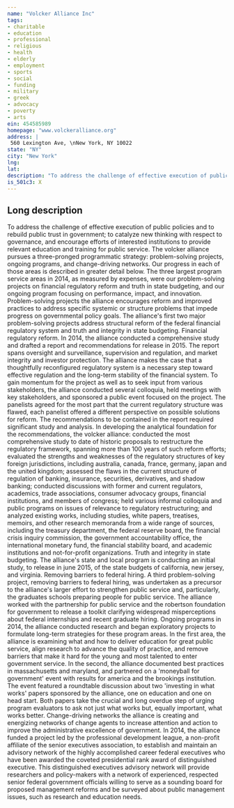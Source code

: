 ```yaml
---
name: "Volcker Alliance Inc"
tags:
- charitable
- education
- professional
- religious
- health
- elderly
- employment
- sports
- social
- funding
- military
- greek
- advocacy
- poverty
- arts
ein: 454585989
homepage: "www.volckeralliance.org"
address: |
 560 Lexington Ave, \nNew York, NY 10022
state: "NY"
city: "New York"
lng: 
lat: 
description: "To address the challenge of effective execution of public policies and to rebuild public trust in government. "
is_501c3: X
---
```


## Long description

To address the challenge of effective execution of public policies and to rebuild public trust in government; to catalyze new thinking with respect to governance, and encourage efforts of interested institutions to provide relevant education and training for public service. The volcker alliance pursues a three-pronged programmatic strategy: problem-solving projects, ongoing programs, and change-driving networks. Our progress in each of those areas is described in greater detail below. The three largest program service areas in 2014, as measured by expenses, were our problem-solving projects on financial regulatory reform and truth in state budgeting, and our ongoing program focusing on performance, impact, and innovation. Problem-solving projects the alliance encourages reform and improved practices to address specific systemic or structure problems that impede progress on governmental policy goals. The alliance's first two major problem-solving projects address structural reform of the federal financial regulatory system and truth and integrity in state budgeting. Financial regulatory reform. In 2014, the alliance conducted a comprehensive study and drafted a report and recommendations for release in 2015. The report spans oversight and surveillance, supervision and regulation, and market integrity and investor protection. The alliance makes the case that a thoughtfully reconfigured regulatory system is a necessary step toward effective regulation and the long-term stability of the financial system. To gain momentum for the project as well as to seek input from various stakeholders, the alliance conducted several colloquia, held meetings with key stakeholders, and sponsored a public event focused on the project. The panelists agreed for the most part that the current regulatory structure was flawed, each panelist offered a different perspective on possible solutions for reform. The recommendations to be contained in the report required significant study and analysis. In developing the analytical foundation for the recommendations, the volcker alliance: conducted the most comprehensive study to date of historic proposals to restructure the regulatory framework, spanning more than 100 years of such reform efforts; evaluated the strengths and weaknesses of the regulatory structures of key foreign jurisdictions, including australia, canada, france, germany, japan and the united kingdom; assessed the flaws in the current structure of regulation of banking, insurance, securities, derivatives, and shadow banking; conducted discussions with former and current regulators, academics, trade associations, consumer advocacy groups, financial institutions, and members of congress; held various informal colloquia and public programs on issues of relevance to regulatory restructuring; and analyzed existing works, including studies, white papers, treatises, memoirs, and other research memoranda from a wide range of sources, including the treasury department, the federal reserve board, the financial crisis inquiry commission, the government accountability office, the international monetary fund, the financial stability board, and academic institutions and not-for-profit organizations. Truth and integrity in state budgeting. The alliance's state and local program is conducting an initial study, to release in june 2015, of the state budgets of california, new jersey, and virginia. Removing barriers to federal hiring. A third problem-solving project, removing barriers to federal hiring, was undertaken as a precursor to the alliance's larger effort to strengthen public service and, particularly, the graduates schools preparing people for public service. The alliance worked with the partnership for public service and the robertson foundation for government to release a toolkit clarifying widespread misperceptions about federal internships and recent graduate hiring. Ongoing programs in 2014, the alliance conducted research and began exploratory projects to formulate long-term strategies for these program areas. In the first area, the alliance is examining what and how to deliver education for great public service, align research to advance the quality of practice, and remove barriers that make it hard for the young and most talented to enter government service. In the second, the alliance documented best practices in massachusetts and maryland, and partnered on a 'moneyball for government' event with results for america and the brookings institution. The event featured a roundtable discussion about two 'investing in what works' papers sponsored by the alliance, one on education and one on head start. Both papers take the crucial and long overdue step of urging program evaluators to ask not just what works but, equally important, what works better. Change-driving networks the alliance is creating and energizing networks of change agents to increase attention and action to improve the administrative excellence of government. In 2014, the alliance funded a project led by the professional development league, a non-profit affiliate of the senior executives association, to establish and maintain an advisory network of the highly accomplished career federal executives who have been awarded the coveted presidential rank award of distinguished executive. This distinguished executives advisory network will provide researchers and policy-makers with a network of experienced, respected senior federal government officials willing to serve as a sounding board for proposed management reforms and be surveyed about public management issues, such as research and education needs. 
